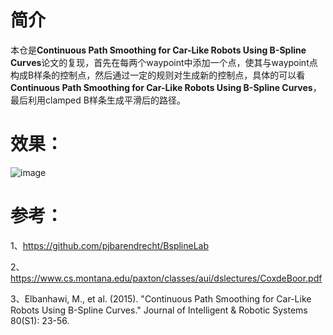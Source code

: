 # 简介
本仓是**Continuous Path Smoothing for Car-Like Robots Using B-Spline Curves**论文的复现，首先在每两个waypoint中添加一个点，使其与waypoint点构成B样条的控制点，然后通过一定的规则对生成新的控制点，具体的可以看**Continuous Path Smoothing for Car-Like Robots Using B-Spline Curves**，最后利用clamped B样条生成平滑后的路径。
# 效果：
![image](https://github.com/ouyiyun/BsplinOpt/blob/master/doc/Bspline.gif)
# 参考：
1、https://github.com/pjbarendrecht/BsplineLab

2、https://www.cs.montana.edu/paxton/classes/aui/dslectures/CoxdeBoor.pdf

3、Elbanhawi, M., et al. (2015). "Continuous Path Smoothing for Car-Like Robots Using B-Spline Curves." Journal of Intelligent & Robotic Systems 80(S1): 23-56.

